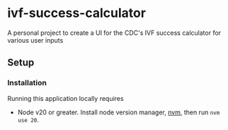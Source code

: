 # ivf-success-calculator
A personal project to create a UI for the CDC's IVF success calculator for various user inputs

## Setup
### Installation
Running this application locally requires
- Node v20 or greater. Install node version manager, [nvm](https://github.com/nvm-sh/nvm?tab=readme-ov-file#installing-and-updating), then run `nvm use 20`.
